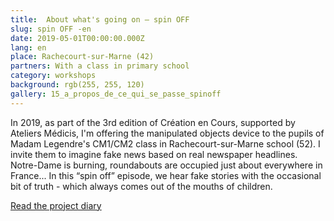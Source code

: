 ```yaml
---
title:  About what's going on — spin OFF
slug: spin OFF -en
date: 2019-05-01T00:00:00.000Z
lang: en
place: Rachecourt-sur-Marne (42)
partners: With a class in primary school 
category: workshops
background: rgb(255, 255, 120) 
gallery: 15_a_propos_de_ce_qui_se_passe_spinoff
---
```

In 2019, as part of the 3rd edition of Création en Cours, supported by Ateliers Médicis, I'm offering the manipulated objects device to the pupils of Madam Legendre's CM1/CM2 class in Rachecourt-sur-Marne school (52). I invite them to imagine fake news based on real newspaper headlines. Notre-Dame is burning, roundabouts are occupied just about everywhere in France... In this “spin off” episode, we hear fake stories with the occasional bit of truth - which always comes out of the mouths of children.

[Read the project diary](https://www.ateliersmedicis.fr/le-reseau/projet/propos-de-ce-qui-se-passe-se-passera-ou-pourrait-se-passer-9041)